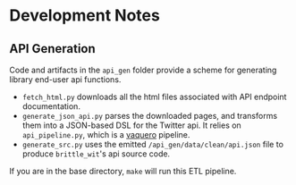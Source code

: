 # Development Notes

## API Generation

Code and artifacts in the `api_gen` folder provide a scheme for generating library end-user api functions. 

- `fetch_html.py` downloads all the html files associated with API endpoint documentation. 
- `generate_json_api.py` parses the downloaded pages, and transforms them into a JSON-based DSL for the Twitter api. It relies on `api_pipeline.py`, which is a [vaquero](https://github.com/jbn/vaquero) pipeline.
- `generate_src.py` uses the emitted `/api_gen/data/clean/api.json` file to produce `brittle_wit`'s api source code. 

If you are in the base directory, `make` will run this ETL pipeline. 
